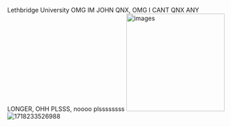 Lethbridge University
OMG IM JOHN QNX, OMG I CANT QNX ANY LONGER, OHH PLSSS, noooo plssssssss
<img width="225" height="225" alt="images" src="https://github.com/user-attachments/assets/11d61b18-91d0-4f65-b5a4-7c46f49bb5bd" />
![1718233526988](https://github.com/user-attachments/assets/a934f439-30e2-490b-b212-4d4f295777e0)
